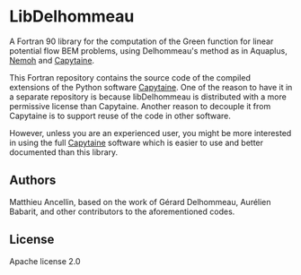 # LibDelhommeau

A Fortran 90 library for the computation of the Green function for linear potential flow BEM problems, using Delhommeau's method as in Aquaplus, [Nemoh](https://lheea.ec-nantes.fr/valorisation/logiciels-et-brevets/nemoh-presentation) and [Capytaine](https://joss.theoj.org/papers/10.21105/joss.01341).

This Fortran repository contains the source code of the compiled extensions of the Python software [Capytaine](https://github.com/capytaine/capytaine).
One of the reason to have it in a separate repository is because libDelhommeau is distributed with a more permissive license than Capytaine.
Another reason to decouple it from Capytaine is to support reuse of the code in other software.

However, unless you are an experienced user, you might be more interested in using the full [Capytaine](https://github.com/capytaine/capytaine) software which is easier to use and better documented than this library.

## Authors
Matthieu Ancellin, based on the work of Gérard Delhommeau, Aurélien Babarit, and other contributors to the aforementioned codes.

## License
Apache license 2.0
